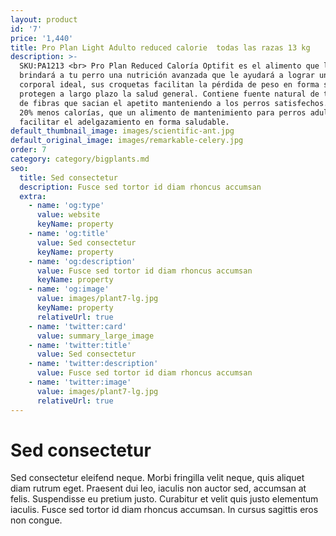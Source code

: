 ```yaml
---
layout: product
id: '7'
price: '1,440'
title: Pro Plan Light Adulto reduced calorie  todas las razas 13 kg
description: >-
  SKU:PA1213 <br> Pro Plan Reduced Caloría Optifit es el alimento que le
  brindará a tu perro una nutrición avanzada que le ayudará a lograr un peso
  corporal ideal, sus croquetas facilitan la pérdida de peso en forma sana y
  protegen a largo plazo la salud general. Contiene fuente natural de tres tipos
  de fibras que sacian el apetito manteniendo a los perros satisfechos. Contiene
  20% menos calorías, que un alimento de mantenimiento para perros adultos, para
  facilitar el adelgazamiento en forma saludable.
default_thumbnail_image: images/scientific-ant.jpg
default_original_image: images/remarkable-celery.jpg
order: 7
category: category/bigplants.md
seo:
  title: Sed consectetur
  description: Fusce sed tortor id diam rhoncus accumsan
  extra:
    - name: 'og:type'
      value: website
      keyName: property
    - name: 'og:title'
      value: Sed consectetur
      keyName: property
    - name: 'og:description'
      value: Fusce sed tortor id diam rhoncus accumsan
      keyName: property
    - name: 'og:image'
      value: images/plant7-lg.jpg
      keyName: property
      relativeUrl: true
    - name: 'twitter:card'
      value: summary_large_image
    - name: 'twitter:title'
      value: Sed consectetur
    - name: 'twitter:description'
      value: Fusce sed tortor id diam rhoncus accumsan
    - name: 'twitter:image'
      value: images/plant7-lg.jpg
      relativeUrl: true
---
```


# Sed consectetur

Sed consectetur eleifend neque. Morbi fringilla velit neque, quis aliquet diam rutrum eget. Praesent dui leo, iaculis non auctor sed, accumsan at felis. Suspendisse eu pretium justo. Curabitur et velit quis justo elementum iaculis. Fusce sed tortor id diam rhoncus accumsan. In cursus sagittis eros non congue.